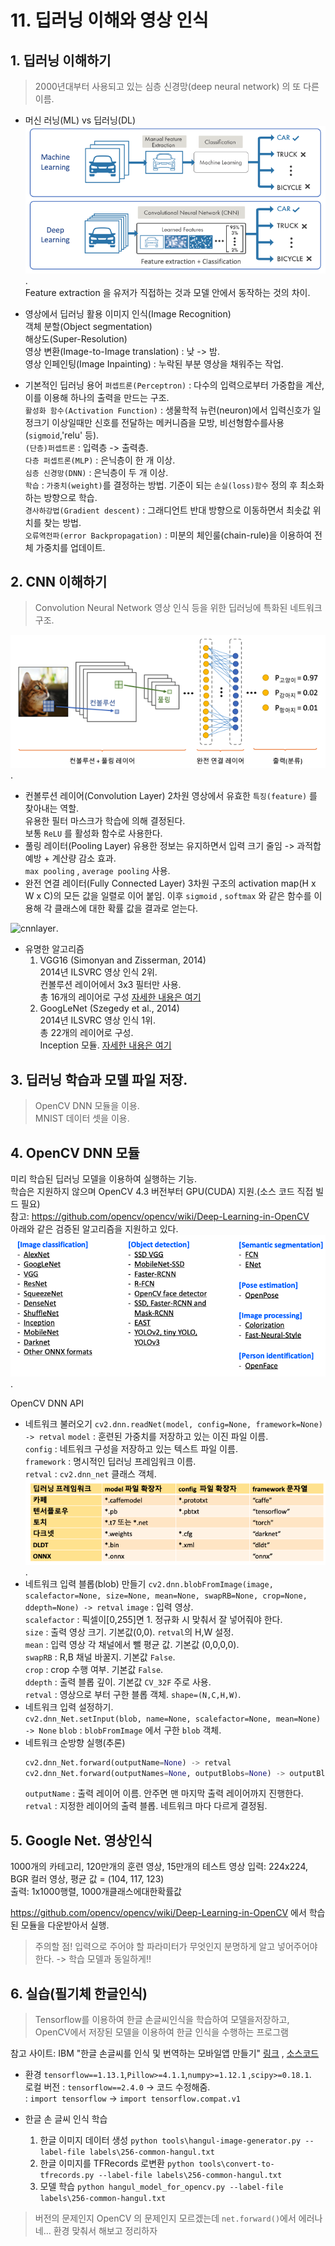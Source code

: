 ﻿# 11. 딥러닝 이해와 영상 인식

## 1. 딥러닝 이해하기
> 2000년대부터 사용되고 있는 심층 신경망(deep neural network) 의 또 다른 이름.

* 머신 러닝(ML) vs 딥러닝(DL)
	![mldl](./image/mldl.png).  
	Feature extraction 을 유저가 직접하는 것과 모델 안에서 동작하는 것의 차이.  

* 영상에서 딥러닝 활용
	이미지 인식(Image Recognition)  
	객체 분할(Object segmentation)  
	해상도(Super-Resolution)  
	영상 변환(Image-to-Image translation) : 낮 -> 밤.  
	영상 인페인팅(Image Inpainting) : 누락된 부분 영상을 채워주는 작업.   

* 기본적인 딥러닝 용어
	`퍼셉트론(Perceptron)` : 다수의 입력으로부터 가중합을 계산, 이를 이용해 하나의 출력을 만드는 구조.  
	`활성화 함수(Activation Function)` : 생물학적 뉴런(neuron)에서 입력신호가 일정크기 이상일때만 신호를 전달하는 메커니즘을 모방, 비선형함수를사용(`sigmoid`,'relu' 등).  
	`(단층)퍼셉트론` : 입력층 -> 출력층.  
	`다층 퍼셉트론(MLP)` : 은닉층이 한 개 이상.  
	`심층 신경망(DNN)` : 은닉층이 두 개 이상.  
	`학습` : `가중치(weight)`를 결정하는 방법. 기준이 되는 `손실(loss)함수` 정의 후 최소화하는 방향으로 학습.  
	`경사하강법(Gradient descent)` : 그래디언트 반대 방향으로 이동하면서 최솟값 위치를 찾는 방법.  
	`오류역전파(error Backpropagation)` : 미분의 체인룰(chain-rule)을 이용하여 전체 가중치를 업데이트.  

## 2. CNN 이해하기
> Convolution Neural Network 
> 영상 인식 등을 위한 딥러닝에 특화된 네트워크 구조.

![cnn](./image/cnn.png).  

* 컨볼루션 레이어(Convolution Layer)
	2차원 영상에서 유효한 `특징(feature)` 를 찾아내는 역할.  
	유용한 필터 마스크가 학습에 의해 결정된다.  
	보통 `ReLU` 를 활성화 함수로 사용한다.  
* 풀링 레이터(Pooling Layer)
	유용한 정보는 유지하면서 입력 크기 줄임 -> 과적합 예방 + 계산량 감소 효과.  
	`max pooling` , `average pooling` 사용.
* 완전 연결 레이터(Fully Connected Layer)
	3차원 구조의 activation map(H x W x C)의 모든 값을 일렬로 이어 붙임.
	이후 `sigmoid` , `softmax` 와 같은 함수를 이용해 각 클래스에 대한 확률 값을 결과로 얻는다.  

![cnnlayer](./image/cnnlayer.png).  

* 유명한 알고리즘
	1. VGG16 (Simonyan and Zisserman, 2014)  
		2014년 ILSVRC 영상 인식 2위.  
		컨볼루션 레이어에서 3x3 필터만 사용.  
		총 16개의 레이어로 구성 [자세한 내용은 여기](https://arxiv.org/pdf/1409.1556.pdf)  
	2. GoogLeNet (Szegedy et al., 2014)  
		2014년 ILSVRC 영상 인식 1위.  
		총 22개의 레이어로 구성.  
		Inception 모듈. [자세한 내용은 여기](https://arxiv.org/pdf/1409.4842.pdf)

## 3. 딥러닝 학습과 모델 파일 저장.
> OpenCV DNN 모듈을 이용.  
> MNIST 데이터 셋을 이용.  



## 4. OpenCV DNN 모듈
미리 학습된 딥러닝 모델을 이용하여 실행하는 기능.  
학습은 지원하지 않으며 OpenCV 4.3 버전부터 GPU(CUDA) 지원.(소스 코드 직접 빌드  필요)  
참고: https://github.com/opencv/opencv/wiki/Deep-Learning-in-OpenCV  
아래와 같은 검증된 알고리즘을 지원하고 있다.  
![module](./image/module.png).  

OpenCV DNN API 
* 네트워크 불러오기
		`cv2.dnn.readNet(model, config=None, framework=None) -> retval`
		`model` : 훈련된 가중치를 저장하고 있는 이진 파일 이름.  
		`config` : 네트워크 구성을 저장하고 있는 텍스트 파일 이름.  
		`framework` : 명시적인 딥러닝 프레임워크 이름.  
		`retval` : `cv2.dnn_net` 클래스 객체.  
		![api](./image/api.png).  
* 네트워크 입력 블롭(blob) 만들기
	 `cv2.dnn.blobFromImage(image, scalefactor=None, size=None, mean=None, swapRB=None, crop=None, ddepth=None) -> retval`
	 `image` : 입력 영상.  
	 `scalefactor` : 픽셀이[0,255]면 1. 정규화 시 맞춰서 잘 넣어줘야 한다.  
	 `size` : 출력 영상 크기. 기본값(0,0).  `retval`의 H,W 설정.  
	 `mean` : 입력 영상 각 채널에서 뺄 평균 값. 기본값 (0,0,0,0).  
	 `swapRB` : R,B 채널 바꿀지. 기본값 `False`.  
	 `crop` : crop 수행 여부. 기본값 `False`.  
	 `ddepth` : 출력 블롭 깊이. 기본값 `CV_32F` 주로 사용.  
	 `retval` : 영상으로 부터 구한 블롭 객체.  `shape=(N,C,H,W)`.  
* 네트워크 입력 설정하기.  
	`cv2.dnn_Net.setInput(blob, name=None, scalefactor=None, mean=None) -> None`
	`blob` : `blobFromImage` 에서 구한 `blob` 객체.  
* 네트워크 순방향 실행(추론)
	```python
	cv2.dnn_Net.forward(outputName=None) -> retval
	cv2.dnn_Net.forward(outputNames=None, outputBlobs=None) -> outputBlobs
	```
	`outputName` : 출력 레이어 이름. 안주면 맨 마지막 출력 레이어까지 진행한다.  
	`retval` : 지정한 레이어의 출력 블롭. 네트워크 마다 다르게 결정됨.  

## 5. Google Net. 영상인식
1000개의 카테고리, 120만개의 훈련 영상, 15만개의 테스트 영상
입력: 224x224, BGR 컬러 영상, 평균 값 = (104, 117, 123)  
출력: 1x1000행렬, 1000개클래스에대한확률값  

 https://github.com/opencv/opencv/wiki/Deep-Learning-in-OpenCV 에서 학습된 모듈을 다운받아서 실행.  

>주의할 점! 입력으로 주어야 할 파라미터가 무엇인지 분명하게 알고 넣어주어야한다. -> 학습 모델과 동일하게!!

## 6. 실습(필기체 한글인식)
> Tensorflow를 이용하여 한글 손글씨인식을 학습하여 모델을저장하고, OpenCV에서 저장된 모델을 이용하여 한글 인식을 수행하는 프로그램

참고 사이트: IBM "한글 손글씨를 인식 및 번역하는 모바일앱 만들기" [링크](https://developer.ibm.com/kr/journey/create-a-mobile-handwritten-hangul-translation-app/) , [소스코드](https://github.com/IBM/tensorflow-hangul-recognition)
* 환경 
	`tensorflow==1.13.1`,`Pillow>=4.1.1`,`numpy>=1.12.1` ,`scipy>=0.18.1`.  
	로컬 버전 : `tensorflow==2.4.0` -> 코드 수정해줌.  
	: `import tensorflow` -> `import tensorflow.compat.v1`

* 한글 손 글씨 인식 학습
	1. 한글 이미지 데이터 생성
	`python tools\hangul-image-generator.py --label-file labels\256-common-hangul.txt` 
	2. 한글 이미지를 TFRecords 로변환
	`python tools\convert-to-tfrecords.py --label-file labels\256-common-hangul.txt`
	3. 모델 학습
		`python hangul_model_for_opencv.py --label-file labels\256-common-hangul.txt`

> 버전의 문제인지 OpenCV 의 문제인지 모르겠는데 `net.forward()`에서 에러나네... 환경 맞춰서 해보고 정리하자
